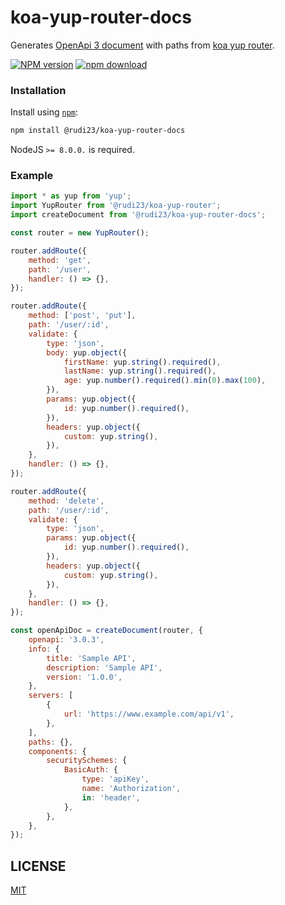 # koa-yup-router-docs

Generates [OpenApi 3 document](https://swagger.io/specification/#openapi-object) with paths from [koa yup router][koa-yup-router].

[![NPM version][npm-image]][npm-url]
[![npm download][download-image]][download-url]

[npm-image]: https://img.shields.io/npm/v/@rudi23/koa-yup-router-docs.svg?style=flat-square
[npm-url]: https://www.npmjs.com/package/@rudi23/koa-yup-router-docs
[download-image]: https://img.shields.io/npm/dm/@rudi23/koa-yup-router-docs.svg?style=flat-square
[download-url]: https://www.npmjs.com/package/@rudi23/koa-yup-router-docs
[koa-yup-router]: https://github.com/rudi23/koa-yup-router

### Installation

Install using [`npm`][npm-url]:

```bash
npm install @rudi23/koa-yup-router-docs
```

NodeJS `>= 8.0.0.` is required.

### Example
```js
import * as yup from 'yup';
import YupRouter from '@rudi23/koa-yup-router';
import createDocument from '@rudi23/koa-yup-router-docs';

const router = new YupRouter();

router.addRoute({
    method: 'get',
    path: '/user',
    handler: () => {},
});

router.addRoute({
    method: ['post', 'put'],
    path: '/user/:id',
    validate: {
        type: 'json',
        body: yup.object({
            firstName: yup.string().required(),
            lastName: yup.string().required(),
            age: yup.number().required().min(0).max(100),
        }),
        params: yup.object({
            id: yup.number().required(),
        }),
        headers: yup.object({
            custom: yup.string(),
        }),
    },
    handler: () => {},
});

router.addRoute({
    method: 'delete',
    path: '/user/:id',
    validate: {
        type: 'json',
        params: yup.object({
            id: yup.number().required(),
        }),
        headers: yup.object({
            custom: yup.string(),
        }),
    },
    handler: () => {},
});

const openApiDoc = createDocument(router, {
    openapi: '3.0.3',
    info: {
        title: 'Sample API',
        description: 'Sample API',
        version: '1.0.0',
    },
    servers: [
        {
            url: 'https://www.example.com/api/v1',
        },
    ],
    paths: {},
    components: {
        securitySchemes: {
            BasicAuth: {
                type: 'apiKey',
                name: 'Authorization',
                in: 'header',
            },
        },
    },
});
```

## LICENSE

[MIT](https://github.com/rudi23/koa-yup-router-docs/blob/master/LICENSE)
